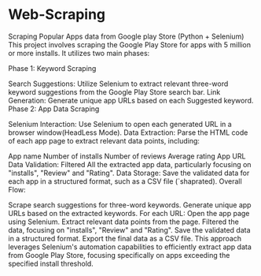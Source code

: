 # Web-Scraping
Scraping Popular Apps data from Google play Store (Python + Selenium)
This project involves scraping the Google Play Store for apps with 5 million or more installs. It utilizes two main phases:

Phase 1: Keyword Scraping

Search Suggestions: Utilize Selenium to extract relevant three-word keyword suggestions from the Google Play Store search bar.
Link Generation: Generate unique app URLs based on each Suggested keyword.
Phase 2: App Data Scraping

Selenium Interaction: Use Selenium to open each generated URL in a browser window(HeadLess Mode).
Data Extraction: Parse the HTML code of each app page to extract relevant data points, including:

App name
Number of installs
Number of reviews
Average rating
App URL
Data Validation: Filtered All the extracted app data, particularly focusing on "installs", "Review" and "Rating".
Data Storage: Save the validated data for each app in a structured format, such as a CSV file (`shaprated).
Overall Flow:

Scrape search suggestions for three-word keywords.
Generate unique app URLs based on the extracted keywords.
For each URL:
Open the app page using Selenium.
Extract relevant data points from the page.
Filtered the data, focusing on "installs", "Review" and "Rating".
Save the validated data in a structured format.
Export the final data as a CSV file.
This approach leverages Selenium's automation capabilities to efficiently extract app data from Google Play Store, focusing specifically on apps exceeding the specified install threshold.
